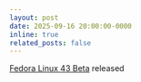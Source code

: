 ```yaml
---
layout: post
date: 2025-09-16 20:00:00-0000
inline: true
related_posts: false
---
```


<a href="https://fedoraproject.org/">Fedora Linux 43 Beta</a> released
